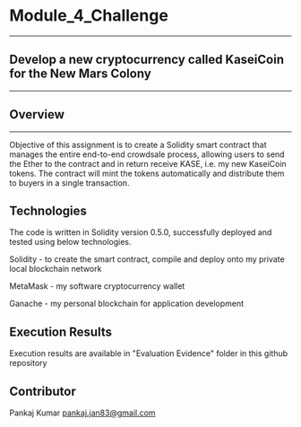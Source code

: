 # Module_4_Challenge
---

## Develop a new cryptocurrency called KaseiCoin for the New Mars Colony
---

## Overview 
---
  Objective of this assignment is to create a Solidity smart contract that manages the entire end-to-end crowdsale process, allowing users to send the Ether to the contract and in return receive KASE, i.e. my new KaseiCoin tokens. The contract will mint the tokens automatically and distribute them to buyers in a single transaction.
  
 ## Technologies

The code is written in Solidity version 0.5.0, successfully deployed and tested using below technologies.

Solidity - to create the smart contract, compile and deploy onto my private local blockchain network

MetaMask - my software cryptocurrency wallet

Ganache - my personal blockchain for application development

 ## Execution Results
 Execution results are available in "Evaluation Evidence" folder in this github repository

## Contributor
Pankaj Kumar 
pankaj.jan83@gmail.com
